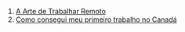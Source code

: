 1. [A Arte de Trabalhar Remoto](http://bukinoshita.com/a-arte-de-trabalhar-remoto/)
1. [Como consegui meu primeiro trabalho no Canadá](http://bukinoshita.com/como-consegui-meu-primeiro-trabalho-no-canada/)

